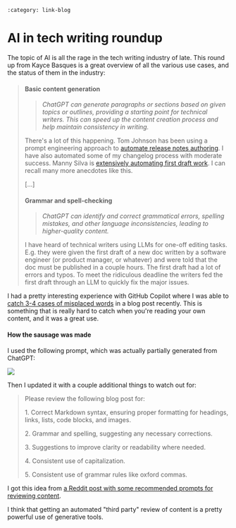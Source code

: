 ```{post} Jan 13, 2025
:category: link-blog
```

# AI in tech writing roundup

The topic of AI is all the rage in the tech writing industry of late.
This round up from Kayce Basques is a great overview of all the various
use cases, and the status of them in the industry:

> #### Basic content generation
>
> > *ChatGPT can generate paragraphs or sections based on given topics
> > or outlines, providing a starting point for technical writers. This
> > can speed up the content creation process and help maintain
> > consistency in writing.*
>
> There's a lot of this happening. Tom Johnson has been using a prompt
> engineering approach to [automate release notes
> authoring](https://idratherbewriting.com/ai/automating-linking.html).
> I have also automated some of my changelog process with moderate
> success. Manny Silva is [extensively automating first draft
> work](https://aws.amazon.com/blogs/machine-learning/how-skyflow-creates-technical-content-in-days-using-amazon-bedrock/).
> I can recall many more anecdotes like this.
>
> \[...\]
>
> #### Grammar and spell-checking
>
> > *ChatGPT can identify and correct grammatical errors, spelling
> > mistakes, and other language inconsistencies, leading to
> > higher-quality content.*
>
> I have heard of technical writers using LLMs for one-off editing
> tasks. E.g. they were given the first draft of a new doc written by a
> software engineer (or product manager, or whatever) and were told that
> the doc must be published in a couple hours. The first draft had a lot
> of errors and typos. To meet the ridiculous deadline the writers fed
> the first draft through an LLM to quickly fix the major issues.

I had a pretty interesting experience with GitHub Copilot where I was
able to [catch 3-4 cases of misplaced
words](https://github.com/writethedocs/www/pull/2291/commits/450a16ce1066bf269e0257a8c68daf1f9ca69fdd)
in a blog post recently. This is something that is really hard to catch
when you're reading your own content, and it was a great use.

#### How the sausage was made

I used the following prompt, which was actually partially generated from
ChatGPT:

![](/_static/img/substack/another-good-tech-writing-roundup_image_1.png)

Then I updated it with a couple additional things to watch out for:

> Please review the following blog post for:
>
> 1\. Correct Markdown syntax, ensuring proper formatting for headings,
> links, lists, code blocks, and images.
>
> 2\. Grammar and spelling, suggesting any necessary corrections.
>
> 3\. Suggestions to improve clarity or readability where needed.
>
> 4\. Consistent use of capitalization.
>
> 5\. Consistent use of grammar rules like oxford commas.

I got this idea from [a Reddit post with some recommended prompts for
reviewing
content](https://www.reddit.com/r/ChatGPTPromptGenius/comments/16q68iq/op_prompts_to_edit_refine_your_writing/).

I think that getting an automated "third party" review of content is a
pretty powerful use of generative tools.
